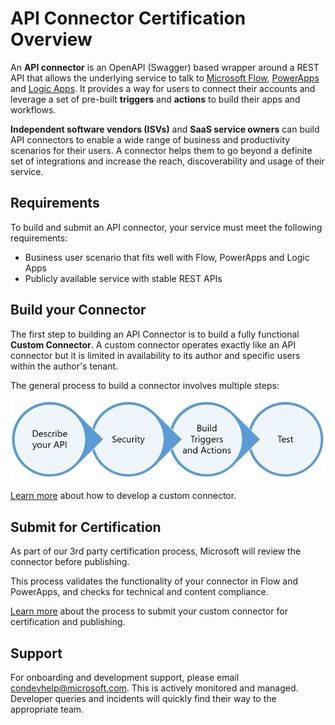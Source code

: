 # API Connector Certification Overview

An **API connector** is an OpenAPI (Swagger) based wrapper around a REST API that allows the underlying service to talk to [Microsoft Flow](https://ms.flow.microsoft.com/en-us/), [PowerApps](https://powerapps.microsoft.com/en-us/) and [Logic Apps](https://azure.microsoft.com/en-us/services/logic-apps/). It provides a way for users to connect their accounts and leverage a set of pre-built **triggers** and **actions** to build their apps and workflows.

**Independent software vendors (ISVs)** and **SaaS service owners** can build API connectors to enable a wide range of business and productivity scenarios for their users. A connector helps them to go beyond a definite set of integrations and increase the reach, discoverability and usage of their service.

## Requirements

To build and submit an API connector, your service must meet the following requirements:
- Business user scenario that fits well with Flow, PowerApps and Logic Apps
- Publicly available service with stable REST APIs

## Build your Connector

The first step to building an API Connector is to build a fully functional **Custom Connector**. A custom connector operates exactly like an API connector but it is limited in availability to its author and specific users within the author's tenant.

The general process to build a connector involves multiple steps:

![custom connector Authoring Steps](./media/api-connectors/authoring_steps.png)

[Learn more](api-connector-dev.md) about how to develop a custom connector.
 
## Submit for Certification

As part of our 3rd party certification process, Microsoft will review the connector before publishing.

This process validates the functionality of your connector in Flow and PowerApps, and checks for technical and content compliance.

[Learn more](api-connector-submission.md) about the process to submit your custom connector for certification and publishing.

## Support

For onboarding and development support, please email [condevhelp@microsoft.com](mailto:condevhelp@microsoft.com). This is actively monitored and managed. Developer queries and incidents will quickly find their way to the appropriate team.
